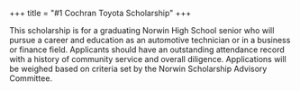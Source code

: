 +++
title = "#1 Cochran Toyota Scholarship"
+++

This scholarship is for a graduating Norwin High School senior who will pursue a career and education as an automotive technician or in a business or finance field. Applicants should have an outstanding attendance record with a history of community service and overall diligence. Applications will be weighed based on criteria set by the Norwin Scholarship Advisory Committee.